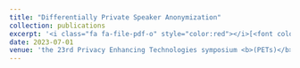 ```yaml
---
title: "Differentially Private Speaker Anonymization"
collection: publications
excerpt: '<i class="fa fa-file-pdf-o" style="color:red"></i>[<font color="red">Paper</font>](https://arxiv.org/pdf/2202.11823.pdf)'
date: 2023-07-01
venue: 'the 23rd Privacy Enhancing Technologies symposium <b>(PETs)</b>'
---
```



